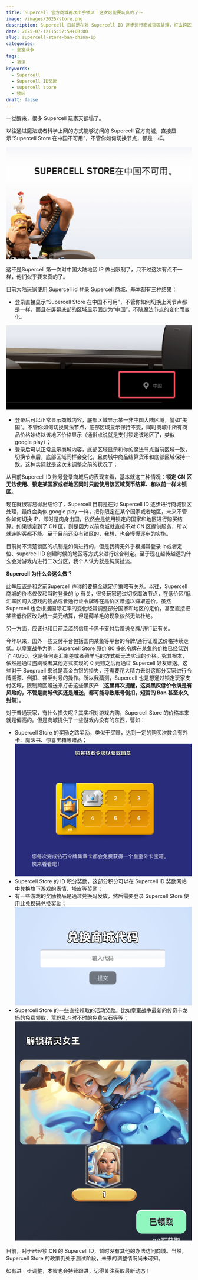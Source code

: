 ```yaml
---
title: Supercell 官方商城再次出手锁区！这次可能要玩真的了～
image: /images/2025/store.png
description: Supercell 目前是在对 Supercell ID 逐步进行商城锁区处理，打击跨区购买以及其他黑灰产问题。
date: 2025-07-12T15:57:59+08:00
slug: supercell-store-ban-china-ip
categories:
  - 皇室战争
tags:
  - 资讯
keywords:
  - Supercell
  - Supercell ID奖励
  - supercell store
  - 锁区
draft: false
---
```

 一觉醒来，很多 Supercell 玩家天都塌了。

以往通过魔法或者科学上网的方式能够访问的 Supercell 官方商城，直接显示“Supercell Store 在中国不可用”，不管你如何切换节点，都是一样。

![](index-1752307217028.png)

这不是Supercell 第一次对中国大陆地区 IP 做出限制了，只不过这次有点不一样，他们似乎要来真的了。

目前大陆玩家使用 Supercell id 登录 Supercell 商城，基本都有三种结果：
- 登录直接显示“Supercell Store 在中国不可用”，不管你如何切换上网节点都是一样，而且在屏幕底部的区域显示固定为“中国”，不随魔法节点的变化而变化。

![](index-1752307422783.png)

- 登录后可以正常显示商城内容，底部区域显示某一非中国大陆区域，譬如“美国”。不管你如何切换魔法节点，底部区域显示保持不变，同时商城中所有商品价格始终以该地区价格显示（通俗点说就是支付锁定该地区了，类似 google play）；
- 登录后可以正常显示商城内容，底部区域显示和你的魔法节点当前区域一致，切换节点后，底部区域同样会变化，且商城中商品结算货币和底部区域保持一致。这种实际就是这次未调整之前的状况了；

从目前Supercell ID 账号登录商城后的表现来看，基本就这三种情况：**锁定 CN 区无法使用、锁定某国家或者地区同时只能使用该区域货币结算、和以前一样未锁区**。

现在就很容易得出结论了，Supercell 目前是在对 Supercell ID 逐步进行商城锁区处理，最终会类似 google play 一样，把你限定在某个国家或者地区，未来不管你如何切换 IP，即时是肉身出国，依然会是使用锁定的国家和地区进行购买结算。如果锁定到了 CN 区，则是因为以前商城就直接不对 CN 区提供服务，所以就连购买都不能。至于目前还没有锁区的，我想，也会慢慢逐步的实施。

目前尚不清楚锁区的机制是如何进行的，但是我猜无外乎根据常登录 ip或者定位、supercell ID 创建时候的地区等方式来进行综合判定。至于现在越传越远的什么会对游戏内进行二次分区，我个人认为就是纯属扯淡。

**Supercell 为什么会这么做？**

此举应该是和之前Supercell 声称的要搞全球定价策略有关系。以往，Supercell 商城的价格仅仅和当时登录的 ip 有关，很多玩家通过切换魔法节点，在低价区/低汇率区购入游戏内物品或者通行证令牌等在高价区赠送以赚取差价。虽然 Supercell 也会根据国际汇率的变化经常调整部分国家和地区的定价，甚至直接把某些低价区改为统一美元结算，但是薅羊毛的现象依然无法杜绝。

另一方面，应该也和目前泛滥的信用卡黑卡支付后赠送令牌/通行证有关。

今年以来，国外一些支付平台包括国内某鱼等平台的令牌/通行证赠送价格持续走低。以皇室战争为例，Supercell Store 原价 80 多的令牌在某鱼的价格已经低到了 40/50，这是任何走汇率差或者薅羊毛的方式都无法实现的价格。究其根本，依然是通过盗刷或者其他方式实现的 0 元购之后再通过 Supercell 好友赠送。这些对于 Sueprcell 来说是真金白银的损失，还需要花大精力去对这部分买家进行令牌溯源、倒扣、甚至封号的操作。所以我猜测，Supercell 也是想通过锁定玩家支付区域，限制跨区赠送来打击这些黑灰产（**这里再次提醒，这类黑灰低价令牌是有风险的，不管是商城代买还是赠送，都可能导致账号倒扣，短暂的 Ban 甚至永久封禁**）。

对于普通玩家，有什么损失呢？其实相对游戏内购，Supercell Store 的价格本来就是偏高的。但是商城提供了一些游戏内没有的东西，譬如：
- Supercell Store 的奖励之路奖励，类似于买赠，达到一定的购买次数会有外卡、魔法书、惊喜宝箱等赠品；
![](index-1752309354402.png)
- Supercell Store 的 ID 积分奖励，这部分积分可以在 Supercell ID 奖励网站中兑换旗下游戏的表情、塔皮等奖励；
- 有一些游戏的奖励物品是通过兑换码发放，然后需要登录 Supercell Store 使用此兑换码兑换奖励；
![](index-1752309362772.png)
- Supercell Store 的一些直接领取的活动奖励。比如皇室战争最新的传奇卡龙妈的免费领取、荒野乱斗时不时的免费宝石等等；
![](index-1752309375468.png)

目前，对于已经锁 CN 的 Supercell ID，暂时没有其他的办法访问商城。当然，Supercell Store 的政策仍处于测试阶段，未来的调整情况尚未可知。

如有进一步调整，本蜜也会持续跟进，记得关注获取最新动态！
